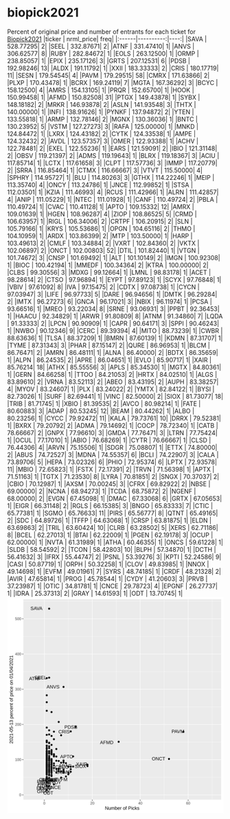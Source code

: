 # biopick2021
Percent of original price and number of entrants for each ticket for [Biopick2021](https://twitter.com/hashtag/Biopick2021)
|ticker | nrml_price| freq|
|:------|----------:|----:|
|SAVA   |  528.77295|    2|
|SEEL   |  332.87671|    2|
|ATNF   |  331.47410|    1|
|ANVS   |  306.62577|    8|
|RUBY   |  282.84672|    1|
|EOLS   |  263.12500|    1|
|ORMP   |  238.85057|    1|
|EPIX   |  235.17126|    3|
|GRTS   |  207.12531|    6|
|PDSB   |  192.98246|   13|
|ALDX   |  191.11792|    1|
|XXII   |  183.33333|    2|
|CRIS   |  180.17719|   11|
|SESN   |  179.54545|    4|
|PAVM   |  179.29515|   58|
|CMRX   |  171.63866|    2|
|PLXP   |  170.43478|    1|
|BCRX   |  169.24119|    7|
|MGTA   |  167.36292|    3|
|BCYC   |  158.12500|    4|
|AMRS   |  154.13105|    1|
|PRQR   |  152.65700|    1|
|HOOK   |  150.99458|    1|
|AFMD   |  150.82508|   31|
|PTGX   |  149.43878|    1|
|SYBX   |  148.18182|    2|
|MRKR   |  146.93878|    2|
|ASLN   |  141.93548|    3|
|THTX   |  140.00000|    1|
|INFI   |  138.91626|    1|
|PYNKF  |  137.94872|    2|
|YTEN   |  133.55818|    1|
|ARMP   |  132.78146|    2|
|MGNX   |  130.36036|    1|
|BNTC   |  130.23952|    5|
|VSTM   |  127.27273|    3|
|RAFA   |  125.00000|    1|
|MNKD   |  124.84472|    1|
|LXRX   |  124.43182|    2|
|CYTK   |  124.33538|    1|
|AMPE   |  124.32432|    2|
|AVDL   |  123.57357|    3|
|OMER   |  122.93388|    1|
|ACHV   |  122.78481|    2|
|EXEL   |  122.55236|    1|
|EARS   |  121.59091|    2|
|IBIO   |  121.31148|    2|
|OBSV   |  119.21397|    2|
|ADMS   |  119.19643|    1|
|BLRX   |  119.18367|    3|
|ACIU   |  117.85714|    1|
|LCTX   |  117.61658|    3|
|CLPT   |  117.57736|    3|
|IMMP   |  117.20779|    2|
|SRRA   |  116.85464|    1|
|CTMX   |  116.66667|    3|
|VTVT   |  115.50000|    4|
|SPHRY  |  114.95727|    1|
|BLU    |  114.80263|    3|
|GTHX   |  114.22246|    1|
|MEIP   |  113.35740|    4|
|ONCY   |  113.24786|    1|
|JNCE   |  112.99852|    1|
|STSA   |  112.03501|    1|
|KZIA   |  111.46993|    4|
|RCUS   |  111.42966|    1|
|ALRN   |  111.42857|    4|
|ANIP   |  111.05229|    1|
|NTEC   |  111.01928|    1|
|CANF   |  110.49724|    2|
|PBLA   |  110.49724|    1|
|CVAC   |  110.41128|    1|
|APTO   |  109.15332|   12|
|AMRX   |  109.01639|    1|
|HGEN   |  108.96287|    4|
|ZIOP   |  108.86525|    5|
|CRMD   |  106.63957|    1|
|RIGL   |  106.34006|    2|
|CRTPF  |  106.20915|    2|
|SLN    |  105.79166|    1|
|KRYS   |  105.53686|    1|
|OPGN   |  104.65116|    2|
|THMO   |  104.10959|    1|
|ARDX   |  103.86399|    2|
|MTP    |  103.50000|    1|
|HARP   |  103.49613|    2|
|CMLF   |  103.34884|    2|
|VXRT   |  102.84360|    2|
|VKTX   |  102.06897|    2|
|ONCT   |  102.00803|   52|
|DTIL   |  101.82440|    1|
|VTGN   |  101.74672|    3|
|CNSP   |  101.69492|    1|
|ALT    |  101.10149|    2|
|IMGN   |  100.92308|    1|
|BIOC   |  100.42194|    1|
|MMEDF  |  100.34364|    2|
|KTRA   |  100.00000|    2|
|CLBS   |   99.30556|    3|
|MDXG   |   99.12664|    1|
|LMNL   |   98.83178|    1|
|ACET   |   98.28614|    2|
|CTSO   |   97.96894|    1|
|EYPT   |   97.89123|    1|
|SCYX   |   97.76848|    1|
|VBIV   |   97.61092|    8|
|IVA    |   97.15475|    2|
|CDTX   |   97.08738|    1|
|CYCN   |   97.03947|    3|
|LIFE   |   96.97733|    5|
|DARE   |   96.94656|    1|
|DMTK   |   96.29284|    2|
|IMTX   |   96.27273|    6|
|GNCA   |   96.17021|    3|
|NBIX   |   96.11974|    1|
|PCSA   |   93.66516|    1|
|MREO   |   93.22034|    8|
|SRNE   |   93.06931|    3|
|PPBT   |   92.36453|    1|
|HAACU  |   92.34829|    1|
|ARWR   |   91.80809|    8|
|ATNM   |   91.34860|    7|
|LQDA   |   91.33333|    2|
|LPCN   |   90.90909|    1|
|CAPR   |   90.64171|    3|
|SPPI   |   90.46243|    1|
|NWBO   |   90.12346|    9|
|CERC   |   89.39394|    4|
|MITO   |   88.73239|    1|
|CWBR   |   88.63636|    1|
|TLSA   |   88.37209|    1|
|BMRN   |   87.60139|    1|
|KDMN   |   87.31707|    1|
|TYME   |   87.31343|    3|
|PHAR   |   87.15147|    2|
|QURE   |   86.96953|    1|
|BLCM   |   86.76471|    2|
|AMRN   |   86.48111|    1|
|ALNA   |   86.40000|    2|
|BDTX   |   86.35659|    1|
|ALPN   |   86.24535|    2|
|APRE   |   86.04651|    1|
|EVLO   |   85.90717|    1|
|XAIR   |   85.76214|   18|
|ATHX   |   85.55556|    3|
|APLS   |   85.34530|    1|
|MGTX   |   84.80361|    1|
|GERN   |   84.66258|    1|
|TTOO   |   84.21053|    2|
|HRTX   |   84.02510|    1|
|ALGS   |   83.89610|    2|
|VRNA   |   83.52113|    2|
|ABEO   |   83.43195|    2|
|AUPH   |   83.38257|    4|
|MYOV   |   83.24607|    1|
|PLX    |   83.24022|    2|
|YMTX   |   82.84122|    1|
|BYSI   |   82.73026|    1|
|SURF   |   82.69441|    1|
|VINC   |   82.50000|    2|
|SIOX   |   81.73077|   18|
|TRIB   |   81.71745|    1|
|XBIO   |   81.39535|    2|
|AVCO   |   80.98214|    1|
|FATE   |   80.60883|    3|
|ADAP   |   80.53245|   12|
|BEAM   |   80.44262|    1|
|ALBO   |   80.23256|    1|
|CYCC   |   79.92472|   11|
|KALA   |   79.73761|   10|
|DRRX   |   79.52381|    1|
|BXRX   |   79.20792|    2|
|ADMA   |   79.14692|    1|
|COCP   |   78.72340|    1|
|CATB   |   78.66667|    2|
|GNPX   |   77.96610|    3|
|GMDA   |   77.76471|    3|
|LTRN   |   77.75424|    1|
|OCUL   |   77.17010|    1|
|ABIO   |   76.68269|    1|
|CYTR   |   76.66667|    1|
|CLSD   |   76.44306|    4|
|ARVN   |   75.15506|    1|
|SDGR   |   75.08807|    1|
|ETTX   |   74.80000|    2|
|ABUS   |   74.72527|    3|
|MDNA   |   74.55357|    6|
|BCLI   |   74.22907|    3|
|CALA   |   73.89706|    5|
|HEPA   |   73.02326|    6|
|PHIO   |   72.95374|    6|
|LPTX   |   72.93578|   11|
|MBIO   |   72.65823|    1|
|FSTX   |   72.17391|    2|
|TRVN   |   71.56398|    1|
|APTX   |   71.51163|    1|
|TGTX   |   71.23530|    8|
|LYRA   |   70.81851|    2|
|SNGX   |   70.37037|    2|
|CBIO   |   70.12987|    1|
|AXSM   |   70.00245|    3|
|CFRX   |   69.82922|    2|
|NBSE   |   69.00000|    2|
|NCNA   |   68.94273|    1|
|TCDA   |   68.75872|    2|
|NGENF  |   68.00000|    2|
|EVGN   |   67.45098|    1|
|DMAC   |   67.33068|    6|
|GRTX   |   67.05653|    1|
|EIGR   |   66.31148|    2|
|RGLS   |   66.15385|    3|
|BNGO   |   65.83333|    7|
|CTIC   |   65.77381|    1|
|SGMO   |   65.76633|   11|
|PIRS   |   65.56777|    8|
|QTNT   |   65.49165|    2|
|SDC    |   64.89726|    1|
|TFFP   |   64.63068|    1|
|CRSP   |   63.81875|    1|
|ELDN   |   63.69863|    2|
|TRIL   |   63.60424|   10|
|CLRB   |   63.28502|    5|
|XERS   |   62.71186|    8|
|BCEL   |   62.27013|    1|
|BTAI   |   62.22009|    1|
|PGEN   |   62.19178|    3|
|OCUP   |   62.00000|    1|
|NVTA   |   61.31989|    1|
|ATHA   |   60.46355|    1|
|ONCS   |   59.61228|    1|
|SLDB   |   58.54592|    2|
|TCON   |   58.42803|   10|
|BLPH   |   57.34870|    1|
|DCTH   |   56.41632|    3|
|IFRX   |   55.44747|    2|
|PSNL   |   53.39276|    3|
|KPTI   |   52.24586|    9|
|CASI   |   50.87719|    1|
|ORPH   |   50.32258|    1|
|CLOV   |   49.83985|    1|
|NNOX   |   49.14698|    1|
|EVFM   |   49.01961|    7|
|SYRS   |   48.74185|    1|
|CRDF   |   48.21328|    2|
|AVIR   |   47.65814|    1|
|PROG   |   45.78544|    1|
|CYDY   |   41.20603|    3|
|PRVB   |   37.23987|    1|
|OTIC   |   34.81781|    1|
|CNCE   |   29.78723|    4|
|EPGNF  |   26.27737|    1|
|IDRA   |   25.37313|    2|
|GRAY   |   14.61593|    1|
|ODT    |   13.70745|    1|
![retvspicks](biopicks.png?raw=true)
